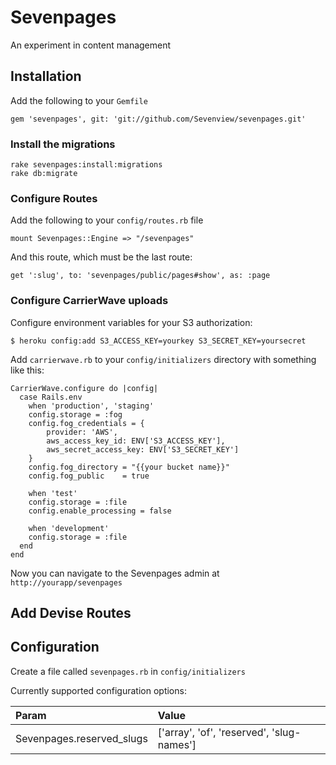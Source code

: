 Sevenpages
==========

An experiment in content management

Installation
------------

Add the following to your `Gemfile`

```
gem 'sevenpages', git: 'git://github.com/Sevenview/sevenpages.git'
```

### Install the migrations

```
rake sevenpages:install:migrations
rake db:migrate
```

### Configure Routes

Add the following to your `config/routes.rb` file

```
mount Sevenpages::Engine => "/sevenpages"
```

And this route, which must be the last route:

```
get ':slug', to: 'sevenpages/public/pages#show', as: :page
```

### Configure CarrierWave uploads

Configure environment variables for your S3 authorization:

```
$ heroku config:add S3_ACCESS_KEY=yourkey S3_SECRET_KEY=yoursecret
```

Add `carrierwave.rb` to your `config/initializers` directory with something like this:

```
CarrierWave.configure do |config|
  case Rails.env
    when 'production', 'staging'
    config.storage = :fog
    config.fog_credentials = {
        provider: 'AWS',
        aws_access_key_id: ENV['S3_ACCESS_KEY'],
        aws_secret_access_key: ENV['S3_SECRET_KEY']
    }
    config.fog_directory = "{{your bucket name}}"
    config.fog_public    = true

    when 'test'
    config.storage = :file
    config.enable_processing = false

    when 'development'
    config.storage = :file
  end
end
```

Now you can navigate to the Sevenpages admin at `http://yourapp/sevenpages`


Add Devise Routes
-----------------


Configuration
-------------

Create a file called `sevenpages.rb` in `config/initializers`

Currently supported configuration options:

Param                      | Value
:--------------------------| :-----------------------------------------
Sevenpages.reserved_slugs  |['array', 'of', 'reserved', 'slug-names']
